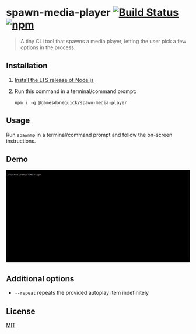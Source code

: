 # spawn-media-player [![Build Status](https://dev.azure.com/gamesdonequick/spawn-media-player/_apis/build/status/GamesDoneQuick.spawn-media-player?branchName=master)](https://dev.azure.com/gamesdonequick/spawn-media-player/_build/latest?definitionId=12&branchName=master) [![npm](https://img.shields.io/npm/v/@gamesdonequick/spawn-media-player)](https://www.npmjs.com/package/@gamesdonequick/spawn-media-player)

> A tiny CLI tool that spawns a media player, letting the user pick a few options in the process.

## Installation

1. [Install the LTS release of Node.js](https://nodejs.org/en/)
2. Run this command in a terminal/command prompt:

    ```
    npm i -g @gamesdonequick/spawn-media-player
    ```

## Usage

Run `spawnmp` in a terminal/command prompt and follow the on-screen instructions.

## Demo

![Demo Image](media/demo.gif)

## Additional options

-   `--repeat` repeats the provided autoplay item indefinitely

## License

[MIT](LICENSE)

